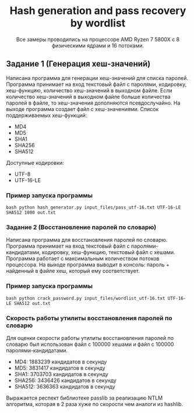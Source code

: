 <h1 align="center">
    Hash generation and pass recovery by wordlist
</h1>

<div align="center">
Все замеры проводились на процессоре AMD Ryzen 7 5800X с 8 физическими ядрами и 16 потоками.<br>
</div>

## Задание 1 (Генерация хеш-значений)

Написана программа для генерации хеш-значений для списка паролей. Программа принимает на вход текстовый файл с паролями, кодировку, хеш-функцию, количество хеш-значений в выходном файле. Если количество хеш-значений в выходном файле больше количества паролей в файле, то хеш-значения дополняются псевдослучайно.
На выходе программа создает файл с хеш-значениями.
Список поддерживаемых хеш-функций:
- MD4
- MD5
- SHA1
- SHA256
- SHA512

Доступные кодировки:
- UTF-8
- UTF-16-LE

### Пример запуска программы

```bash python hash_generator.py input_files/pass_utf-16.txt UTF-16-LE SHA512 1000 out.txt```
### Задание 2 (Восстановление паролей по словарю)
Написана программа для восстановления паролей по словарю. Программа принимает на вход текстовый файл с паролями-кандидатами, кодировку, хеш-функцию, текстовый файл с хешами. Программа работает с максимальным количеством потоков процессора.
На выходе программа выводит в консоль: пароль + найденный в файле хеш, который ему соответствует.

### Пример запуска программы

```bash python crack_password.py input_files/wordlist_utf-16.txt UTF-16-LE SHA512 out.txt```

### Скорость работы утилиты восстановления паролей по словарю
Для оценки скорости работы утилиты восстановления паролей по словарю был использован файл с 100000 хешами и файл с 100000 паролями-кандидатами.
- MD4: 1883239 кандидатов в секунду
- MD5: 3831417 кандидатов в секунду
- SHA1: 3703703 кандидатов в секунду
- SHA256: 3436426 кандидатов в секунду
- SHA512: 3636363 кандидатов в секунду


Выражается респект библиотеке passlib за реализацию NTLM алгоритма, которая в 2 раза хуже по скорости чем аналоги из hashlib.